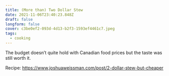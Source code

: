 ```yaml
---
title: (More than) Two Dollar Stew
date: 2021-11-06T23:40:23.848Z
draft: false
longform: false
cover: c3be0ef2-093d-4d13-b2f3-1593ef4461c7.jpeg
tags:
  - cooking
---
```

The budget doesn’t quite hold with Canadian food prices but the taste was still worth it.

Recipe: https://www.joshuaweissman.com/post/2-dollar-stew-but-cheaper